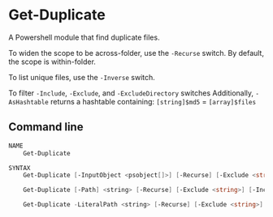 # Get-Duplicate
A Powershell module that find duplicate files.

To widen the scope to be across-folder, use the `-Recurse` switch. By default, the scope is within-folder.

To list unique files, use the `-Inverse` switch.

To filter `-Include`, `-Exclude`, and `-ExcludeDirectory` switches
Additionally, `-AsHashtable` returns a hashtable containing: `[string]$md5` = `[array]$files`

## Command line
```powershell
NAME
    Get-Duplicate

SYNTAX
    Get-Duplicate [-InputObject <psobject[]>] [-Recurse] [-Exclude <string>] [-Include <string>] [-ExcludeDirectory <string>] [-Inverse] [-AsHashtable]  [<CommonParameters>]

    Get-Duplicate [-Path] <string> [-Recurse] [-Exclude <string>] [-Include <string>] [-ExcludeDirectory <string>] [-Inverse] [-AsHashtable]  [<CommonParameters>]

	Get-Duplicate -LiteralPath <string> [-Recurse] [-Exclude <string>] [-Include <string>] [-ExcludeDirectory <string>] [-Inverse] [-AsHashtable]  [<CommonParameters>]
```